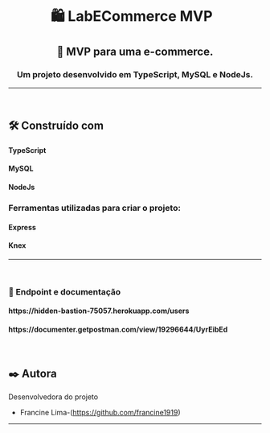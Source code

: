 <h1 align="center">
   🛍️  LabECommerce MVP
&nbsp; 
</h1>
<h2 align="center">
🛒  MVP para uma e-commerce.
</h2>

<h3 align="center">Um projeto desenvolvido em TypeScript, MySQL e NodeJs. </h3>
<hr>
&nbsp;

## :hammer_and_wrench: Construído com
<h4>TypeScript</h4>  <h4> MySQL</h4>   <h4> NodeJs</h4>  

<h3>Ferramentas utilizadas para criar o projeto:</h3>

<h4> Express </h4>       
<h4> Knex </h4> 
<hr>
&nbsp;
<h3>
📖 Endpoint e documentação
</h3>
<h4>https://hidden-bastion-75057.herokuapp.com/users</h4>
<h4>https://documenter.getpostman.com/view/19296644/UyrEibEd</h4>

&nbsp;
## :black_nib: Autora

Desenvolvedora do projeto

- Francine Lima-(https://github.com/francine1919)
<hr>



